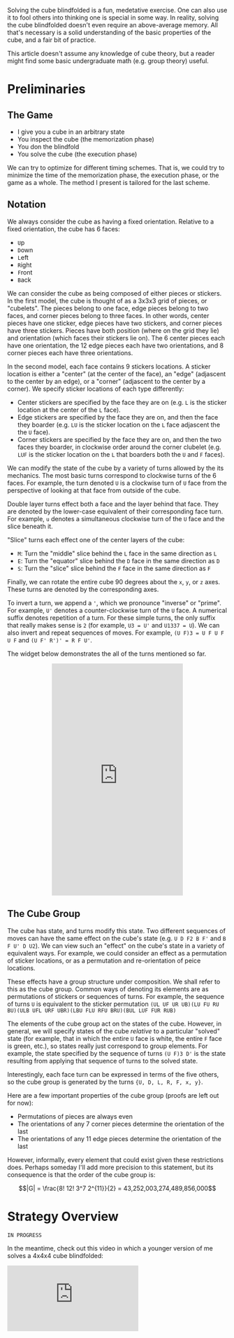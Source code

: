 Solving the cube blindfolded is a fun, medetative exercise. One can also use it to fool others into thinking one is special in some way. In reality, solving the cube blindfolded doesn't even require an above-average memory. All that's necessary is a solid understanding of the basic properties of the cube, and a fair bit of practice.

This article doesn't assume any knowledge of cube theory, but a reader might find some basic undergraduate math (e.g. group theory) useful.

# Preliminaries

## The Game

* I give you a cube in an arbitrary state
* You inspect the cube (the memorization phase)
* You don the blindfold
* You solve the cube (the execution phase)

We can try to optimize for different timing schemes.
That is, we could try to minimize the time of the memorization phase, the execution phase, or the game as a whole.
The method I present is tailored for the last scheme.

## Notation

We always consider the cube as having a fixed orientation.
Relative to a fixed orientation, the cube has 6 faces:

* `U`p
* `D`own
* `L`eft
* `R`ight
* `F`ront
* `B`ack

We can consider the cube as being composed of either pieces or stickers.
In the first model, the cube is thought of as a 3x3x3 grid of pieces, or "cubelets".
The pieces belong to one face, edge pieces belong to two faces, and corner pieces belong to three faces.
In other words, center pieces have one sticker, edge pieces have two stickers, and corner pieces have three stickers.
Pieces have both position (where on the grid they lie) and orientation (which faces their stickers lie on).
The 6 center pieces each have one orientation, the 12 edge pieces each have two orientations, and 8 corner pieces each have three orientations.

In the second model, each face contains 9 stickers locations.
A sticker location is either a "center" (at the center of the face), an "edge" (adjascent to the center by an edge), or a "corner" (adjascent to the center by a corner).
We specify sticker locations of each type differently:

* Center stickers are specified by the face they are on (e.g. `L` is the sticker location at the center of the `L` face).
* Edge stickers are specified by the face they are on, and then the face they boarder (e.g. `LU` is the sticker location on the `L` face adjascent the the `U` face).
* Corner stickers are specified by the face they are on, and then the two faces they boarder, in clockwise order around the corner clubelet (e.g. `LUF` is the sticker location on the `L` that boarders both the `U` and `F` faces).

We can modify the state of the cube by a variety of turns allowed by the its mechanics.
The most basic turns correspond to clockwise turns of the 6 faces.
For example, the turn denoted `U` is a clockwise turn of `U` face from the perspective of looking at that face from outside of the cube.

Double layer turns effect both a face and the layer behind that face.
They are denoted by the lower-case equivalent of their corresponding face turn.
For example, `u` denotes a simultaneous clockwise turn of the `U` face and the slice beneath it.

"Slice" turns each effect one of the center layers of the cube:

* `M`: Turn the "middle" slice behind the `L` face in the same direction as `L`
* `E`: Turn the "equator" slice behind the `D` face in the same direction as `D`
* `S`: Turn the "slice" slice behind the `F` face in the same direction as `F`

Finally, we can rotate the entire cube 90 degrees about the `x`, `y`, or `z` axes.
These turns are denoted by the corresponding axes.

To invert a turn, we append a `'`, which we pronounce "inverse" or "prime".
For example, `U'` denotes a counter-clockwise turn of the `U` face.
A numerical suffix denotes repetition of a turn.
For these simple turns, the only suffix that really makes sense is `2` (for example, `U3 = U'` and `U1337 = U`).
We can also invert and repeat sequences of moves.
For example, `(U F)3 = U F U F U F` and `(U F' R')' = R F U'`.

The widget below demonstrates the all of the turns mentioned so far.

<p style="text-align: center;"><iframe height="530px" width="300px" scrolling="no" frameborder="0" src="https://ruwix.com/widget/notation-3d/"></iframe></p>

## The Cube Group

The cube has state, and turns modify this state.
Two different sequences of moves can have the same effect on the cube's state (e.g. `U D F2 B F'` and `B F U' D U2`).
We can view such an "effect" on the cube's state in a variety of equivalent ways.
For example, we could consider an effect as a permutation of sticker locations, or as a permutation and re-orientation of peice locations.

These effects have a group structure under composition.
We shall refer to this as the cube group.
Common ways of denoting its elements are as permutations of stickers or sequences of turns.
For example, the sequence of turns `U` is equivalent to the sticker permutation `(UL UF UR UB)(LU FU RU BU)(ULB UFL URF UBR)(LBU FLU RFU BRU)(BUL LUF FUR RUB)`

The elements of the cube group act on the states of the cube.
However, in general, we will specify states of the cube *relative* to a particular "solved" state (for example, that in which the entire `U` face is white, the entire `F` face is green, etc.), so states really just correspond to group elements.
For example, the state specified by the sequence of turns `(U F)3 D'` is the state resulting from applying that sequence of turns to the solved state.

Interestingly, each face turn can be expressed in terms of the five others, so the cube group is generated by the turns `{U, D, L, R, F, x, y}`.

Here are a few important properties of the cube group (proofs are left out for now):

* Permutations of pieces are always even
* The orientations of any 7 corner pieces determine the orientation of the last
* The orientations of any 11 edge pieces determine the orientation of the last

However, informally, every element that could exist given these restrictions does.
Perhaps someday I'll add more precision to this statement, but its consequence is that the order of the cube group is:

$$|G| = \frac{8! 12! 3^7 2^{11}}{2} = 43,252,003,274,489,856,000$$

# Strategy Overview

<!-- # Executing 3-Cycles

## Commutators

## Conjugates

## Repeated Transpositions

# Twisting and Flipping

## Twisting

## Flipping

# Executing a Solution

## Corners

## Edges

# Memorization

# Larger Cubes

# Additional Resources -->

`IN PROGRESS`

In the meantime, check out this video in which a younger version of me solves a 4x4x4 cube blindfolded:

<div class="content-auto-resizable-iframe-full"><div>
<iframe src="https://www.youtube-nocookie.com/embed/UA_jAeGeYKY?rel=0&amp;showinfo=0" frameborder="0" allow="encrypted-media" allowfullscreen></iframe>
</div></div>

<p>&nbsp;</p>
